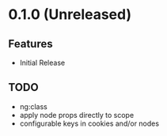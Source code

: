 # 0.1.0 (Unreleased)

## Features

* Initial Release

## TODO

* ng:class
* apply node props directly to scope
* configurable keys in cookies and/or nodes
